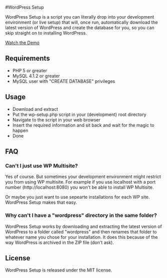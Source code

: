 #WordPress Setup

WordPress Setup is a script you can literally drop into your development environment (or live setup) that will, once run, 
automatically download the latest version of WordPress and create the database for you, so you can skip straight
on to installing WordPress.

[Watch the Demo](http://screenr.com/P65)

## Requirements

* PHP 5 or greater
* MySQL 4.1.2 or greater
* MySQL user with "CREATE DATABASE" privileges

## Usage

* Download and extract
* Put the wp-setup.php script in your (development) root directory
* Navigate to the script in your web browser
* Insert the required information and sit back and wait for the magic to happen
* Done

## FAQ

### Can't I just use WP Multisite?

Yes of course. But sometimes your development environment might restrict you from using WP multisite.
For example if you use localhost with a port number (http://localhost:8080) you won't be able to install
WP Multisite. 

Or maybe you just want to use sepearte installations for each WP site. WordPress Setup makes that easy.

### Why can't I have a "wordpress" directory in the same folder?

WordPress Setup works by downloading and extracting the latest version of WordPress to a folder called
"wordpress" and then renames that folder to whatever name you chose for your installation. It does this because
of the way WordPress is archived in the ZIP file (don't ask).

## License

WordPress Setup is released under the MIT license.